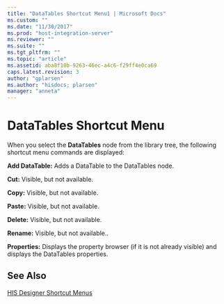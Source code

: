```yaml
---
title: "DataTables Shortcut Menu1 | Microsoft Docs"
ms.custom: ""
ms.date: "11/30/2017"
ms.prod: "host-integration-server"
ms.reviewer: ""
ms.suite: ""
ms.tgt_pltfrm: ""
ms.topic: "article"
ms.assetid: aba8f10b-9263-46ec-a4c6-f29ff4e0ca69
caps.latest.revision: 3
author: "gplarsen"
ms.author: "hisdocs; plarsen"
manager: "anneta"
---
```

# DataTables Shortcut Menu
When you select the **DataTables** node from the library tree, the following shortcut menu commands are displayed:  
  
 **Add DataTable:** Adds a DataTable to the DataTables node.  
  
 **Cut:** Visible, but not available.  
  
 **Copy:** Visible, but not available.  
  
 **Paste:** Visible, but not available.  
  
 **Delete:** Visible, but not available.  
  
 **Rename:** Visible, but not available..  
  
 **Properties:** Displays the property browser (if it is not already visible) and displays the DataTables properties.  
  
## See Also  
 [HIS Designer Shortcut Menus](../core/his-designer-shortcut-menus1.md)